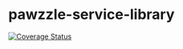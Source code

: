 # pawzzle-service-library

[![Coverage Status](https://coveralls.io/repos/github/TheBlackTomcat/pawzzle-service-library/badge.svg?branch=dev)](https://coveralls.io/github/TheBlackTomcat/pawzzle-service-library?branch=dev)
